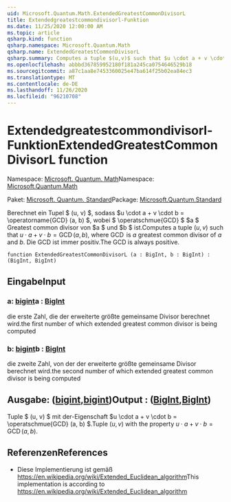 ```yaml
---
uid: Microsoft.Quantum.Math.ExtendedGreatestCommonDivisorL
title: Extendedgreatestcommondivisorl-Funktion
ms.date: 11/25/2020 12:00:00 AM
ms.topic: article
qsharp.kind: function
qsharp.namespace: Microsoft.Quantum.Math
qsharp.name: ExtendedGreatestCommonDivisorL
qsharp.summary: Computes a tuple $(u,v)$ such that $u \cdot a + v \cdot b = \operatorname{GCD}(a, b)$, where $\operatorname{GCD}$ is $a$ greatest common divisor of $a$ and $b$. The GCD is always positive.
ms.openlocfilehash: abbbd367859952180f181a245ca0754646529b18
ms.sourcegitcommit: a87c1aa8e7453360025e47ba614f25b02ea84ec3
ms.translationtype: MT
ms.contentlocale: de-DE
ms.lasthandoff: 11/26/2020
ms.locfileid: "96210708"
---
```

# <a name="extendedgreatestcommondivisorl-function"></a><span data-ttu-id="3faae-102">Extendedgreatestcommondivisorl-Funktion</span><span class="sxs-lookup"><span data-stu-id="3faae-102">ExtendedGreatestCommonDivisorL function</span></span>

<span data-ttu-id="3faae-103">Namespace: [Microsoft. Quantum. Math](xref:Microsoft.Quantum.Math)</span><span class="sxs-lookup"><span data-stu-id="3faae-103">Namespace: [Microsoft.Quantum.Math](xref:Microsoft.Quantum.Math)</span></span>

<span data-ttu-id="3faae-104">Paket: [Microsoft. Quantum. Standard](https://nuget.org/packages/Microsoft.Quantum.Standard)</span><span class="sxs-lookup"><span data-stu-id="3faae-104">Package: [Microsoft.Quantum.Standard](https://nuget.org/packages/Microsoft.Quantum.Standard)</span></span>


<span data-ttu-id="3faae-105">Berechnet ein Tupel $ (u, v) $, sodass $u \cdot a + v \cdot b = \operatorname{GCD} (a, b) $, wobei $ \operatschmue{GCD} $ $a $ Greatest common divisor von $a $ und $b $ ist.</span><span class="sxs-lookup"><span data-stu-id="3faae-105">Computes a tuple $(u,v)$ such that $u \cdot a + v \cdot b = \operatorname{GCD}(a, b)$, where $\operatorname{GCD}$ is $a$ greatest common divisor of $a$ and $b$.</span></span> <span data-ttu-id="3faae-106">Die GCD ist immer positiv.</span><span class="sxs-lookup"><span data-stu-id="3faae-106">The GCD is always positive.</span></span>

```qsharp
function ExtendedGreatestCommonDivisorL (a : BigInt, b : BigInt) : (BigInt, BigInt)
```


## <a name="input"></a><span data-ttu-id="3faae-107">Eingabe</span><span class="sxs-lookup"><span data-stu-id="3faae-107">Input</span></span>

### <a name="a--bigint"></a><span data-ttu-id="3faae-108">a: [bigint](xref:microsoft.quantum.lang-ref.bigint)</span><span class="sxs-lookup"><span data-stu-id="3faae-108">a : [BigInt](xref:microsoft.quantum.lang-ref.bigint)</span></span>

<span data-ttu-id="3faae-109">die erste Zahl, die der erweiterte größte gemeinsame Divisor berechnet wird.</span><span class="sxs-lookup"><span data-stu-id="3faae-109">the first number of which extended greatest common divisor is being computed</span></span>


### <a name="b--bigint"></a><span data-ttu-id="3faae-110">b: [bigint](xref:microsoft.quantum.lang-ref.bigint)</span><span class="sxs-lookup"><span data-stu-id="3faae-110">b : [BigInt](xref:microsoft.quantum.lang-ref.bigint)</span></span>

<span data-ttu-id="3faae-111">die zweite Zahl, von der der erweiterte größte gemeinsame Divisor berechnet wird.</span><span class="sxs-lookup"><span data-stu-id="3faae-111">the second number of which extended greatest common divisor is being computed</span></span>



## <a name="output--bigintbigint"></a><span data-ttu-id="3faae-112">Ausgabe: ([bigint](xref:microsoft.quantum.lang-ref.bigint),[bigint](xref:microsoft.quantum.lang-ref.bigint))</span><span class="sxs-lookup"><span data-stu-id="3faae-112">Output : ([BigInt](xref:microsoft.quantum.lang-ref.bigint),[BigInt](xref:microsoft.quantum.lang-ref.bigint))</span></span>

<span data-ttu-id="3faae-113">Tuple $ (u, v) $ mit der-Eigenschaft $u \cdot a + v \cdot b = \operatschmue{GCD} (a, b) $.</span><span class="sxs-lookup"><span data-stu-id="3faae-113">Tuple $(u,v)$ with the property $u \cdot a + v \cdot b = \operatorname{GCD}(a, b)$.</span></span>

## <a name="references"></a><span data-ttu-id="3faae-114">Referenzen</span><span class="sxs-lookup"><span data-stu-id="3faae-114">References</span></span>

- <span data-ttu-id="3faae-115">Diese Implementierung ist gemäß https://en.wikipedia.org/wiki/Extended_Euclidean_algorithm</span><span class="sxs-lookup"><span data-stu-id="3faae-115">This implementation is according to https://en.wikipedia.org/wiki/Extended_Euclidean_algorithm</span></span>
